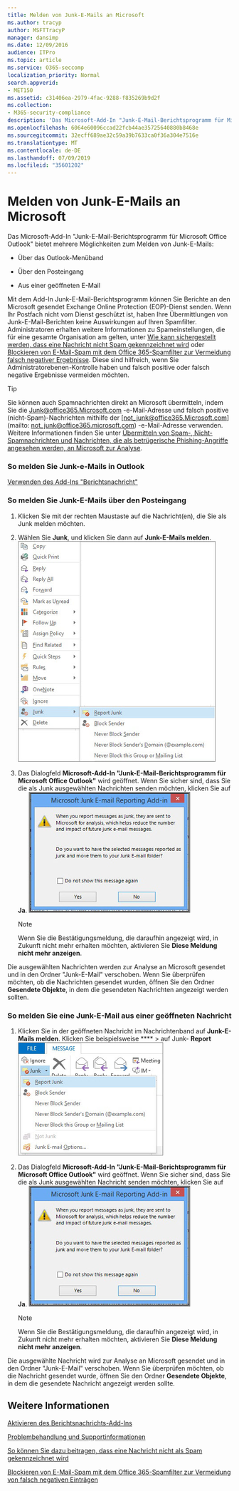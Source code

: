 ```yaml
---
title: Melden von Junk-E-Mails an Microsoft
ms.author: tracyp
author: MSFTTracyP
manager: dansimp
ms.date: 12/09/2016
audience: ITPro
ms.topic: article
ms.service: O365-seccomp
localization_priority: Normal
search.appverid:
- MET150
ms.assetid: c31406ea-2979-4fac-9288-f835269b9d2f
ms.collection:
- M365-security-compliance
description: 'Das Microsoft-Add-In "Junk-E-Mail-Berichtsprogramm für Microsoft Office Outlook" bietet mehrere Möglichkeiten zum Melden von Junk-E-Mails:'
ms.openlocfilehash: 6064e60096ccad22fcb44ae35725640880b8468e
ms.sourcegitcommit: 32ecff689ae32c59a39b7633ca0f36a304e7516e
ms.translationtype: MT
ms.contentlocale: de-DE
ms.lasthandoff: 07/09/2019
ms.locfileid: "35601202"
---
```

# <a name="report-junk-email-messages-to-microsoft"></a>Melden von Junk-E-Mails an Microsoft

Das Microsoft-Add-In "Junk-E-Mail-Berichtsprogramm für Microsoft Office Outlook" bietet mehrere Möglichkeiten zum Melden von Junk-E-Mails:
  
- Über das Outlook-Menüband
    
- Über den Posteingang
    
- Aus einer geöffneten E-Mail
    
Mit dem Add-In Junk-E-Mail-Berichtsprogramm können Sie Berichte an den Microsoft gesendet Exchange Online Protection (EOP)-Dienst senden. Wenn Ihr Postfach nicht vom Dienst geschützt ist, haben Ihre Übermittlungen von Junk-E-Mail-Berichten keine Auswirkungen auf Ihren Spamfilter. Administratoren erhalten weitere Informationen zu Spameinstellungen, die für eine gesamte Organisation am gelten, unter [Wie kann sichergestellt werden, dass eine Nachricht nicht Spam gekennzeichnet wird](https://go.microsoft.com/fwlink/p/?LinkId=534224) oder [Blockieren von E-Mail-Spam mit dem Office 365-Spamfilter zur Vermeidung falsch negativer Ergebnisse](https://go.microsoft.com/fwlink/p/?LinkId=534225). Diese sind hilfreich, wenn Sie Administratorebenen-Kontrolle haben und falsch positive oder falsch negative Ergebnisse vermeiden möchten.
  
> [!TIP]
> Sie können auch Spamnachrichten direkt an Microsoft übermitteln, indem Sie die [Junk@office365.Microsoft.com](mailto:junk@office365.microsoft.com) -e-Mail-Adresse und falsch positive (nicht-Spam)-Nachrichten mithilfe der [not_junk@office365.Microsoft.com](mailto: not_junk@office365.microsoft.com) -e-Mail-Adresse verwenden. Weitere Informationen finden Sie unter [Übermitteln von Spam-, Nicht-Spamnachrichten und Nachrichten, die als betrügerische Phishing-Angriffe angesehen werden, an Microsoft zur Analyse](submit-spam-non-spam-and-phishing-scam-messages-to-microsoft-for-analysis.md). 
  
### <a name="to-report-junk-email-messages-from-outlook"></a>So melden Sie Junk-e-Mails in Outlook

[Verwenden des Add-Ins "Berichtsnachricht"](https://support.office.com/article/b5caa9f1-cdf3-4443-af8c-ff724ea719d2) 
  
### <a name="to-report-junk-email-messages-from-your-inbox"></a>So melden Sie Junk-E-Mails über den Posteingang

1. Klicken Sie mit der rechten Maustaste auf die Nachricht(en), die Sie als Junk melden möchten.
    
2. Wählen Sie **Junk**, und klicken Sie dann auf **Junk-E-Mails melden**.
    ![Melden von Junk-E-Mails über den Posteingang](media/EOP-Outlook-Junk-Reporting-Tool-3.jpg)
  
3. Das Dialogfeld **Microsoft-Add-In "Junk-E-Mail-Berichtsprogramm für Microsoft Office Outlook"** wird geöffnet. Wenn Sie sicher sind, dass Sie die als Junk ausgewählten Nachrichten senden möchten, klicken Sie auf **Ja**.
    ![Meldung als Junk bestätigen](media/EOP-Outlook-Junk-Reporting-Tool-2.jpg)
  
    > [!NOTE]
    > Wenn Sie die Bestätigungsmeldung, die daraufhin angezeigt wird, in Zukunft nicht mehr erhalten möchten, aktivieren Sie **Diese Meldung nicht mehr anzeigen**. 
  
Die ausgewählten Nachrichten werden zur Analyse an Microsoft gesendet und in den Ordner "Junk-E-Mail" verschoben. Wenn Sie überprüfen möchten, ob die Nachrichten gesendet wurden, öffnen Sie den Ordner **Gesendete Objekte**, in dem die gesendeten Nachrichten angezeigt werden sollten. 
  
### <a name="to-report-a-junk-email-message-from-within-an-opened-message"></a>So melden Sie eine Junk-E-Mail aus einer geöffneten Nachricht

1. Klicken Sie in der geöffneten Nachricht im Nachrichtenband auf **Junk-E-Mails melden**. Klicken Sie beispielsweise **** \> auf Junk- **Report** ![-Junk-e-Mail-Junk-e-Mails in einer Nachricht](media/EOP-Outlook-Junk-Reporting-Tool-4.jpg)
  
2. Das Dialogfeld **Microsoft-Add-In "Junk-E-Mail-Berichtsprogramm für Microsoft Office Outlook"** wird geöffnet. Wenn Sie sicher sind, dass Sie die als Junk ausgewählten Nachricht senden möchten, klicken Sie auf **Ja**.
    ![Meldung als Junk bestätigen](media/EOP-Outlook-Junk-Reporting-Tool-2.jpg)
  
    > [!NOTE]
    > Wenn Sie die Bestätigungsmeldung, die daraufhin angezeigt wird, in Zukunft nicht mehr erhalten möchten, aktivieren Sie **Diese Meldung nicht mehr anzeigen**. 
  
Die ausgewählte Nachricht wird zur Analyse an Microsoft gesendet und in den Ordner "Junk-E-Mail" verschoben. Wenn Sie überprüfen möchten, ob die Nachricht gesendet wurde, öffnen Sie den Ordner **Gesendete Objekte**, in dem die gesendete Nachricht angezeigt werden sollte. 
  
## <a name="for-more-information"></a>Weitere Informationen

[Aktivieren des Berichtsnachrichts-Add-Ins](https://support.office.com/article/4250c4bc-6102-420b-9e0a-a95064837676)
  
[Problembehandlung und Supportinformationen](troubleshooting-and-support-information.md)
  
[So können Sie dazu beitragen, dass eine Nachricht nicht als Spam gekennzeichnet wird](https://go.microsoft.com/fwlink/p/?LinkId=534224)
  
[Blockieren von E-Mail-Spam mit dem Office 365-Spamfilter zur Vermeidung von falsch negativen Einträgen](https://go.microsoft.com/fwlink/p/?LinkId=534225)
  

